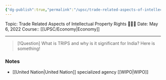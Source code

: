 ```yaml
---
{"dg-publish":true,"permalink":"/upsc/trade-related-aspects-of-intellectual-property-rights/"}
---
```


Topic: Trade Related Aspects of Intellectual Property Rights 🙋🏽‍♂️
Date: May 6, 2022
Course:: [[UPSC/Economy\|Economy]]

---

> [!Question] What is TRIPS and why is it significant for India? 
> Here is something! 


### Notes
- [[United Nation\|United Nation]] specialized agency [[WIPO\|WIPO]] 




